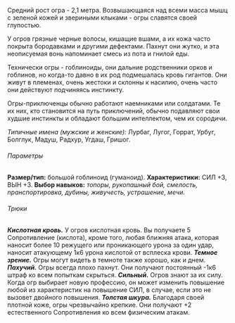 Средний рост огра - 2,1 метра. Возвышающаяся над всеми масса мышц с зеленой кожей и звериными клыками - огры славятся своей глупостью. 

У огров грязные черные волосы, кишащие вшами, а их кожа часто покрыта бородавками и другими дефектами. Пахнут они жутко, и эта неописуемая вонь напоминает смесь из пота и гнилой еды.

Технически огры - гоблиноиды, они дальние родственники орков и гоблинов, но когда-то давно в их род подмешалась кровь гигантов. Они живут в племенах, очень жестоки и склонны к насилию, очень часто они действуют подчиняясь инстинкту.

Огры-приключенцы обычно работают наемниками или солдатами. Те их них, кто становится на путь приключений, обычно подавляют свои худшие инстинкты и обладают большим интеллектом, чем их сородичи.

*Типичные имена (мужские и женские):* Лурбаг, Лугог, Горрат, Урбуг, Болглук, Мадуш, Радхур, Угдаш, Гришог.

###### Параметры
**Размер/тип:** большой гоблиноид (гуманоид).
**Характеристики:** СИЛ +3, ВЫН +3.
**Выбор навыков:** *топоры, рукопашный бой, смелость, nранспортировка, дубины, живучесть, устрашение, мечи.*

###### Трюки
***Кислотная кровь.*** У огров кислотная кровь. Вы получаете 5 Сопротивление (кислота), кроме того, любая ближняя атака, которая наносит более 10 режущего или проникающего урона за один удар, наносит атакующему 1к6 урона кислотой от всплеска крови.
***Темное зрение.*** Огры могут видеть в темноте также хорошо, как и днем.
***Пахучий.*** Огры всегда плохо пахнут. Они получают постоянный -1к6 штраф ко всем попыткам скрыться.
***Сильный.*** Огров знают за их силу. Когда огр выбирает новую профессию, он может изменить повышение любой из характеристик на повышение СИЛ, в случае, если это не вызовет двойного повышения.
***Толстая шкура.*** Благодаря своей плотной коже, огры чрезвычайно крепкие. Они получают +2 естественного Сопротивления ко всем физическим атакам.